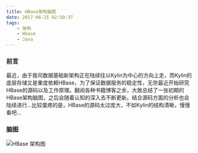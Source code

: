 ```yaml
---
title: HBase架构脑图
date: 2017-06-25 02:50:37
tags:
	- 架构
	- Hbase
	- Java
---
```


### 前言

最近，由于我司数据基础新架构正在陆续往以Kylin为中心的方向上走，而Kylin的底层存储又是重度依赖HBase，为了保证数据服务的稳定性，无奈最近开始研究HBase的源码以及工作原理。翻阅各种书籍博客之余，大致总结了一张初期的HBase架构脑图，之后会随着认知的深入去不断更新。结合源码方面的分析也会陆续进行...比较蛋疼的是，HBase的源码太过庞大，不如Kylin的结构清晰，慢慢看吧...

### 脑图

![HBase 架构图](https://pic1.zhimg.com/80/v2-a0a55482bb8c93edfedc2eb59c678424_hd.png)
